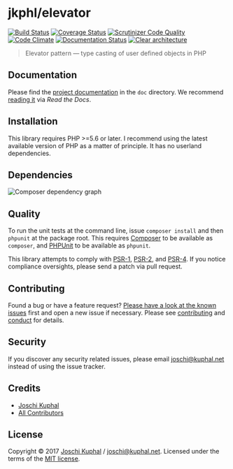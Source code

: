 # jkphl/elevator

[![Build Status][travis-image]][travis-url] [![Coverage Status][coveralls-image]][coveralls-url] [![Scrutinizer Code Quality][scrutinizer-image]][scrutinizer-url] [![Code Climate][codeclimate-image]][codeclimate-url] [![Documentation Status][readthedocs-image]][readthedocs-url] [![Clear architecture][clear-architecture-image]][clear-architecture-url]

> Elevator pattern — type casting of user defined objects in PHP

## Documentation

Please find the [project documentation](doc/index.md) in the `doc` directory. We recommend [reading it](http://elevator-pattern.readthedocs.io/) via *Read the Docs*.

## Installation

This library requires PHP >=5.6 or later. I recommend using the latest available version of PHP as a matter of principle. It has no userland dependencies.

## Dependencies

![Composer dependency graph](https://rawgit.com/jkphl/elevator/master/doc/dependencies.svg)

## Quality

To run the unit tests at the command line, issue `composer install` and then `phpunit` at the package root. This requires [Composer](http://getcomposer.org/) to be available as `composer`, and [PHPUnit](http://phpunit.de/manual/) to be available as `phpunit`.

This library attempts to comply with [PSR-1][], [PSR-2][], and [PSR-4][]. If you notice compliance oversights, please send a patch via pull request.

## Contributing

Found a bug or have a feature request? [Please have a look at the known issues](https://github.com/jkphl/elevator/issues) first and open a new issue if necessary. Please see [contributing](CONTRIBUTING.md) and [conduct](CONDUCT.md) for details.

## Security

If you discover any security related issues, please email joschi@kuphal.net instead of using the issue tracker.

## Credits

- [Joschi Kuphal][author-url]
- [All Contributors](../../contributors)

## License

Copyright © 2017 [Joschi Kuphal][author-url] / joschi@kuphal.net. Licensed under the terms of the [MIT license](LICENSE).


[travis-image]: https://secure.travis-ci.org/jkphl/elevator.svg
[travis-url]: https://travis-ci.org/jkphl/elevator
[coveralls-image]: https://coveralls.io/repos/jkphl/elevator/badge.svg?branch=master&service=github
[coveralls-url]: https://coveralls.io/github/jkphl/elevator?branch=master
[scrutinizer-image]: https://scrutinizer-ci.com/g/jkphl/elevator/badges/quality-score.png?b=master
[scrutinizer-url]: https://scrutinizer-ci.com/g/jkphl/elevator/?branch=master
[codeclimate-image]: https://lima.codeclimate.com/github/jkphl/elevator/badges/gpa.svg
[codeclimate-url]: https://lima.codeclimate.com/github/jkphl/elevator
[readthedocs-image]: https://readthedocs.org/projects/elevator-pattern/badge/?version=latest
[readthedocs-url]: http://elevator-pattern.readthedocs.io/en/latest/
[clear-architecture-image]: https://img.shields.io/badge/Clear%20Architecture-%E2%9C%94-brightgreen.svg
[clear-architecture-url]: https://github.com/jkphl/clear-architecture
[author-url]: https://jkphl.is
[PSR-1]: https://github.com/php-fig/fig-standards/blob/master/accepted/PSR-1-basic-coding-standard.md
[PSR-2]: https://github.com/php-fig/fig-standards/blob/master/accepted/PSR-2-coding-style-guide.md
[PSR-4]: https://github.com/php-fig/fig-standards/blob/master/accepted/PSR-4-autoloader.md

